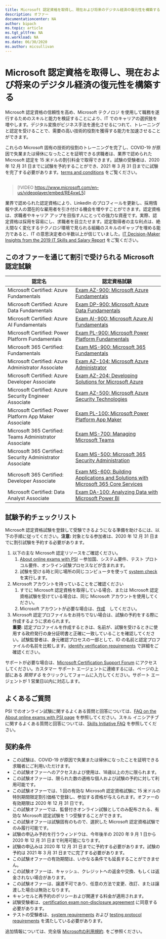 ```yaml
---
title: Microsoft 認定資格を取得し、現在および将来のデジタル経済の復元性を構築する | Microsoft Docs
description: オファー 
documentationcenter: NA 
author: bipach
ms.topic: article
ms.tgt_pltfrm: NA
ms.workload: NA
ms.date: 06/30/2020
ms.author: micsullivan
---
```

# Microsoft 認定資格を取得し、現在および将来のデジタル経済の復元性を構築する

Microsoft 認定資格の信頼性を高め、Microsoft テクノロジ を使用して職務を遂行するためのスキルと能力を検証することにより、IT でのキャリアの選択肢を増やします。デジタル変換がビジネス手法を進化させるにつれて、トレーニングと認定を受けることで、需要の高い技術的役割を獲得する能力を加速させることができます。

これらの Microsoft 固有の技術的役割のトレーニングを完了し、COVID-19 が原因で失業または帰休になったことを証明できる求職者は、業界で認められた Microsoft 認定を 15 米ドルの割引料金で取得できます。試験の受験者は、2020 年 12 月 31 日までに試験を予約することができ、2021 年 3 月 31 日までに試験を完了する必要があります。[terms and conditions](#terms-conditions) をご覧ください。
<br/>
<br/>

> [!VIDEO https://www.microsoft.com/en-us/videoplayer/embed/RE4xwL5]

業界で認められた認定資格により、LinkedIn のプロフィールを更新し、採用情報や求人の潜在的な雇用者を引き付ける機会を増やすことができます。認定資格は、求職者やキャリア アップを目指す人にとっての強力な資産です。実際、認定資格は採用を容易にし、求職者を目立たせます。認定取得者の主な利点は、絶え間なく変化するテクノロジ環境で見られる組織のスキルのギャップを埋める能力であると、IT の意思決定者の半数以上が信じていました。[IT Decision-Maker Insights from the 2019 IT Skills and Salary Report](#terms-conditions) をご覧ください。

## このオファーを通じて割引で受けられる Microsoft 認定試験

| 認定名 | 認定資格試験 |
|-|-|
|Microsoft Certified: Azure Fundamentals|[Exam AZ-900: Microsoft Azure Fundamentals](/learn/certifications/exams/az-900)|
|Microsoft Certified: Azure Data Fundamentals|[Exam DP-900: Microsoft Azure Data Fundamentals](/learn/certifications/exams/dp-900)|
|Microsoft Certified: Azure AI Fundamentals|[Exam AI-900: Microsoft Azure AI Fundamentals](/learn/certifications/exams/ai-900)|
|Microsoft Certified: Power Platform Fundamentals|[Exam PL-900: Microsoft Power Platform Fundamentals](/learn/certifications/exams/pl-900)|
|Microsoft 365 Certified: Fundamentals|[Exam MS-900: Microsoft 365 Fundamentals](/learn/certifications/exams/ms-900)|
|Microsoft Certified: Azure Administrator Associate|[Exam AZ-104: Microsoft Azure Administrator](/learn/certifications/exams/az-104)|
|Microsoft Certified: Azure Developer Associate|[Exam AZ-204: Developing Solutions for Microsoft Azure](/learn/certifications/exams/az-204)|
|Microsoft Certified: Azure Security Engineer Associate|[Exam AZ-500: Microsoft Azure Security Technologies](/learn/certifications/exams/az-500)|
|Microsoft Certified: Power Platform App Maker Associate|[Exam PL-100: Microsoft Power Platform App Maker](/learn/certifications/exams/pl-100)|
|Microsoft 365 Certified: Teams Administrator Associate|[Exam MS-700: Managing Microsoft Teams](/learn/certifications/exams/ms-700)|
|Microsoft 365 Certified: Security Administrator Associate|[Exam MS-500: Microsoft 365 Security Administration](/learn/certifications/exams/ms-500)|
|Microsoft 365 Certified: Developer Associate|[Exam MS-600: Building Applications and Solutions with Microsoft 365 Core Services](/learn/certifications/exams/ms-600)|
|Microsoft Certified: Data Analyst Associate|[Exam DA-100: Analyzing Data with Microsoft Power BI](/learn/certifications/exams/da-100)|

## 試験予約チェックリスト

Microsoft 認定資格試験を登録して受験できるようになる準備を助けるには、以下の手順に従ってください。**注意:** 対象となる参加者は、2020 年 12 月 31 日までに割引試験を予約する必要があります。

1. 以下の主な Microsoft 認定リソースをご確認ください。
	1. [About online exams with PSI](/learn/certifications/online-exams-psi) －参加国、システム要件、テスト プロトコル要件、オンライン試験プロセスなどが含まれます。  
	2. 試験を受ける時と同じ場所の同じコンピュータを使って [system check](https://syscheck.bridge.psiexams.com/) を実行します。
2. Microsoft アカウントを持っていることをご確認ください
	1. すでに Microsoft 認定資格を取得している場合、または Microsoft 認定資格試験を受けている場合は、同じ Microsoft アカウントを使用してください。  
	2. Microsoft アカウントが必要な場合は、[作成](https://account.microsoft.com/account/manage-my-account)　してください。
3. Microsoft 認定プロファイルをお持ちでない場合は、試験の予約をする際に作成するように求められます。<br/>**重要:** 認定プロファイルを作成するときは、名前が、試験を受けるときに使用する政府発行の身分証明書と正確に一致していることを確認してください。試験監督者は、身元確認プロセスの一部として、ID の名前と認定プロファイルの名前を比較します。[identify verification requirements](/learn/certifications/online-exams-psi#identity-verification-requirements) で詳細をご確認ください。

サポートが必要な場合は、[Microsoft Certification Support Forum](https://aka.ms/mcpforum) にアクセスしてください。カスタマー サポート エージェントに連絡するには、ページの上部にある *質問する* をクリックしてフォームに入力してください。サポート エージェントが 1 営業日以内に対応します。

## よくあるご質問

PSI でのオンライン試験に関するよくある質問と回答については、[FAQ on the About online exams with PSI page](/learn/certifications/online-exams-psi#frequently-asked-questions) を参照してください。スキル イニシアチブに関するよくある質問と回答については、[Skills Initiative FAQ](https://aka.ms/JobSeekerFAQ) を参照してください。

## <a name="terms-conditions"></a> 契約条件

- この試験は、COVID-19 が原因で失業または帰休になったことを証明できる求職者にご利用いただけます。
- この試験オファーへのアクセスおよび使用は、18歳以上の方に限られます。
- この試験オファーは、限られた数の適格な個人および試験の予約に対して利用可能です。
- この試験オファーでは、1 回の有効な Microsoft 認定資格試験に 15 米ドルの特別期間限定割引価格で登録し、参加する資格が与えられます。オファーの有効期限は 2020 年 12 月 31 日です。
- この試験オファーでは、監督付きオンライン試験としてのみ配布される、有効な Microsoft 認定試験を 1 つ受験することができます。
- この試験オファーは試験固有のもので、選択した Microsoft 認定資格試験でのみ履行可能です。
- 試験の申込み予約を行うウィンドウは、今年後半の 2020 年 9 月 1 日から 2020 年 12 月 31 日まで利用可能になります。
- 試験の申込みは 2020 年 12 月 31 日までに予約する必要があります。試験の予約は 2021 年 3 月 31 日までに完了する必要があります。
- この試験オファーの有効期間は、いかなる条件でも延長することができません。
- この試験オファーは、キャッシュ、クレジットへの返金や交換、もしくは返金されない場合があります。
- この試験オファーは、譲渡不可であり、任意の方法で変更、改訂、または譲渡した場合は無効となります。
- キャンセルと再予約のポリシーおよび関連する料金が適用されます。
- 試験受験者は、[certification exam non-disclosure agreement](/learn/certifications/certification-exam-policies#non-disclosure-agreement) に同意する必要があります。
- テストの受験者は、[system requirements](/learn/certifications/online-exams-psi#system-requirements) および [testing protocol requirements](/learn/certifications/online-exams-psi#testing-protocol-requirements) を満たしている必要があります。

追加情報については、完全版 [Microsoftの利用規約](https://www.microsoft.com/en-us/legal/intellectualproperty/copyright/default.aspx). をご参照ください。
